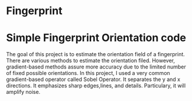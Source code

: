 # Fingerprint
# Simple Fingerprint Orientation code
The goal of this project is to estimate the orientation field of a fingerprint. There are various methods to estimate the orientation filed. However, gradient-based methods assure more accuracy due to the limited number of fixed possible orientations. In this project, I used a very common gradient-based operator called Sobel Operator. It separates the y and x directions. It emphasizes sharp edges,lines, and details. Particulary, it will amplify noise.
